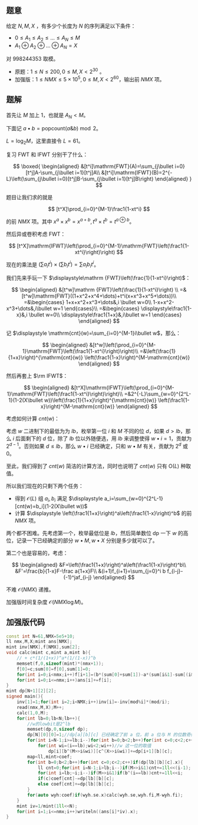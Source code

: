 ## 题意

给定 $N,M,X$ ，有多少个长度为 $N$ 的序列满足以下条件：
- $0\le A_1\le A_2\le ...\le A_N\le M$ 
- $A_1\oplus A_2\oplus...\oplus A_N=X$ 

对 $998244353$ 取模。

- 原题：$1\le N\le 200,0\le M,X\lt 2^{30}$ 。
- 加强版：$1\le NMX\le 5\times 10^5,0\le M,X\lt 2^{60}$，输出前 $NMX$ 项。

## 题解
首先让 $M$ 加上 $1$，也就是 $A_N<M$。

下面记 $a \bullet b=\mathrm{popcount}(a\&b)\bmod 2$。

$L=\log_2M$，这里直接令 $L=61$。

复习 FWT 和 IFWT 分别干了什么：

$$
\boxed{
\begin{aligned}
&[t^i]\mathrm{FWT}(A)=\sum_{j\bullet i=0}[t^j]A-\sum_{j\bullet i=1}[t^j]A\\
&[t^i]\mathrm{IFWT}(B)=2^{-L}\left(\sum_{j\bullet i=0}[t^j]B-\sum_{j\bullet i=1}[t^j]B\right)
\end{aligned}
}
$$


题目让我们求的就是

$$
[t^X]\prod_{i=0}^{M-1}\frac1{1-xt^i}
$$

的前 $NMX$ 项。其中 $x^a\times x^b=x^{a+b},t^a\times t^b=t^{a\oplus b}$。

然后异或卷积考虑 FWT：

$$
[t^X]\mathrm{IFWT}\left(\prod_{i=0}^{M-1}\mathrm{FWT}\left(\frac1{1-xt^i}\right)\right)
$$

现在的乘法是 $(\sum a_it^i)\times (\sum b_it^i)=\sum a_ib_it^i$。

我们先来手玩一下 $\displaystyle\mathrm {FWT}\left(\frac{1}{1-xt^i}\right)$：

$$
\begin{aligned}
&[t^w]\mathrm {FWT}\left(\frac{1}{1-xt^i}\right)
\\
=&[t^w]\mathrm{FWT}((1+x^2+x^4+\dots)+t^i(x+x^3+x^5+\dots))\\
=&\begin{cases}
1+x+x^2+x^3+\dots&,i \bullet w=0\\
1-x+x^2-x^3+\dots&,i\bullet w=1
\end{cases}\\
=&\begin{cases}
\displaystyle\frac1{1-x}&,i \bullet w=0\\
\displaystyle\frac1{1+x}&,i\bullet w=1
\end{cases}
\end{aligned}
$$

记 $\displaystyle \mathrm{cnt}(w)=\sum_{i=0}^{M-1}i\bullet w$，那么：

$$
\begin{aligned}
&[t^w]\left(\prod_{i=0}^{M-1}\mathrm{FWT}\left(\frac1{1-xt^i}\right)\right)\\
=&\left(\frac{1}{1+x}\right)^{\mathrm{cnt}(w)}
\left(\frac1{1-x}\right)^{M-\mathrm{cnt}(w)}
\end{aligned}
$$

然后再套上 $\rm IFWT$：

$$
\begin{aligned}
&[t^X]\mathrm{IFWT}\left(\prod_{i=0}^{M-1}\mathrm{FWT}\left(\frac1{1-xt^i}\right)\right)\\
=&2^{-L}\sum_{w=0}^{2^L-1}(1-2(X\bullet w))\left(\frac{1}{1+x}\right)^{\mathrm{cnt}(w)}
\left(\frac1{1-x}\right)^{M-\mathrm{cnt}(w)}
\end{aligned}
$$

考虑如何计算 $cnt(w)$：

考虑 $w$ 二进制下的最低为为 $lb$，枚举第一位 $i$ 和 $M$ 不同的位 $d$，如果 $d>lb$，那么 $i$ 后面剩下的 $d$ 位，除了 $lb$ 位以外随便选，用 $lb$ 来调整使得 $w\bullet i=1$，贡献为 $2^{d-1}$。否则如果 $d\le lb$，那么 $w\bullet i$ 已经确定，只和 $w\bullet M$ 有关，贡献为 $2^d$ 或 $0$。

至此，我们得到了 $cnt(w)$ 简洁的计算方法，同时也说明了 $cnt(w)$ 只有 $\mathrm O(L)$ 种取值。

所以我们现在的只剩下两个任务：

- 得到 $\mathcal O(L)$ 组 $a_i,b_i$ 满足 $\displaystyle a_i=\sum_{w=0}^{2^L-1}[cnt(w)=b_i](1-2(X\bullet w))$
- 计算 $\displaystyle \left(\frac1{1+x}\right)^a\left(\frac1{1-x}\right)^b$ 的前 $NMX$ 项。

两个都不困难。先考虑第一个，枚举最低位是 $lb$，然后简单数位 dp 一下 $w$ 的高位，记录一下已经确定的部分 $w\bullet M,w\bullet X$ 分别是多少就可以了。

第二个也是容易的，考虑：

$$
\begin{aligned}
&F=\left(\frac1{1+x}\right)^a\left(\frac1{1-x}\right)^b\\
&F'=\frac{b}{1-x}F-\frac a{1+x}F\\
&(i+1)f_{i+1}=\sum_{j=0}^i b f_{i-j}-(-1)^jaf_{i-j}
\end{aligned}
$$

不难 $\mathcal O(NMX)$ 递推。

加强版时间复杂度 $\mathcal O(NMX\log M)$。

## 加强版代码

```cpp
const int N=61,NMX=5e5+10;
ll nmx,M,X;mint ans[NMX];
mint inv[NMX],f[NMX],sum[2];
void calc(mint c,mint a,mint b){
	// + c*(1/(1+x))^a*(1/(1-x))^b
	memset(f,0,sizeof(mint)*(nmx+1));
	f[0]=c;sum[0]=f[0],sum[1]=0;
	for(int i=0;i<nmx;i++)f[i+1]=(b*(sum[0]+sum[1])-a*(sum[i&1]-sum[(i&1)^1]))*inv[i+1],sum[(i&1)^1]+=f[i+1];
	for(int i=0;i<=nmx;i++)ans[i]+=f[i];
}
mint dp[N+1][2][2];
signed main(){
	inv[1]=1;for(int i=2;i<NMX;i++)inv[i]=-inv[mod%i]*(mod/i);
	read(nmx,M,X);M++;
	calc(1,0,M);
	for(int lb=0;lb<N;lb++){
		//w的lowbit是2^lb
		memset(dp,0,sizeof dp);
		dp[N][0][0]=1;//dp[a][b][c] 已经确定了前 a 位，前 a 位与 M 的位数奇偶性为 b，与 X 为 c
		for(int i=N-1;i>=lb;i--)for(int b=0;b<2;b++)for(int c=0;c<2;c++)if(dp[i+1][b][c].x)
			for(int wi=(i==lb);wi<2;wi++)//w 这一位的取值
				dp[i][b^(M>>i&wi)][c^(X>>i&wi)]+=dp[i+1][b][c];
		map<ll,mint>coef;
		for(int b=0;b<2;b++)for(int c=0;c<2;c++)if(dp[lb][b][c].x){
			ll cnt=0;for(int i=N-1;i>lb;i--)if(M>>i&1)cnt+=1ll<<(i-1);
			for(int i=lb;~i;i--)if(M>>i&1)if(b^(i==lb))cnt+=1ll<<i;
			if(c)coef[cnt]-=dp[lb][b][c];
			else coef[cnt]+=dp[lb][b][c];
		}
		for(auto wyh:coef)if(wyh.se.x)calc(wyh.se,wyh.fi,M-wyh.fi);
	}
	mint iv=1/mint(1ll<<N);
	for(int i=1;i<=nmx;i++)writeln((ans[i]*iv).x);
}
```